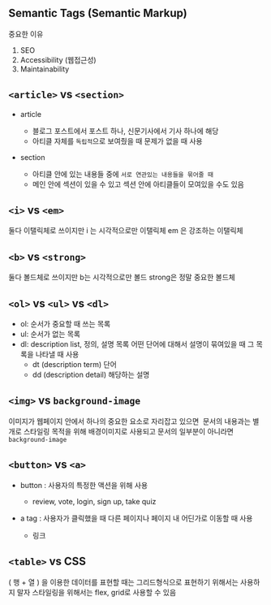 ## Semantic Tags (Semantic Markup)

중요한 이유

1. SEO
2. Accessibility (웹접근성)
3. Maintainability

## `<article>` vs `<section>`

- article

  - 블로그 포스트에서 포스트 하나, 신문기사에서 기사 하나에 해당
  - 아티클 자체를 `독립적`으로 보여줬을 때 문제가 없을 때 사용

- section
  - 아티클 안에 있는 내용들 중에 `서로 연관있는 내용들을 묶어줄 때`
  - 메인 안에 섹션이 있을 수 있고 섹션 안에 아티클들이 모여있을 수도 있음

## `<i>` vs `<em>`

둘다 이탤릭체로 쓰이지만
i 는 시각적으로만 이탤릭체
em 은 강조하는 이탤릭체

## `<b>` vs `<strong>`

둘다 볼드체로 쓰이지만
b는 시각적으로만 볼드
strong은 정말 중요한 볼드체

## `<ol>` vs `<ul>` vs `<dl>`

- ol: 순서가 중요할 때 쓰는 목록
- ul: 순서가 없는 목록
- dl: description list, 정의, 설명 목록
  어떤 단어에 대해서 설명이 묶여있을 때 그 목록을 나타낼 때 사용
  - dt (description term) 단어
  - dd (description detail) 해당하는 설명

## `<img>` vs `background-image`

이미지가 웹페이지 안에서 하나의 중요한 요소로 자리잡고 있으면 <img>
문서의 내용과는 별개로 스타일링 목적을 위해 배경이미지로 사용되고
문서의 일부분이 아니라면 `background-image`

## `<button>` vs `<a>`

- button : 사용자의 특정한 액션을 위해 사용

  - review, vote, login, sign up, take quiz

- a tag : 사용자가 클릭했을 때 다른 페이지나 페이지 내 어딘가로 이동할 때 사용
  - 링크

## `<table>` vs CSS

( 행 + 열 ) 을 이용한 데이터를 표현할 때는 <table>
그리드형식으로 표현하기 위해서는 사용하지 말자
스타일링을 위해서는 flex, grid로 사용할 수 있음
